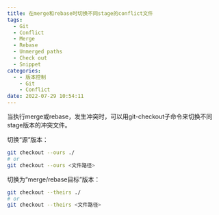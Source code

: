 ```yaml
---
title: 在merge和rebase时切换不同stage的conflict文件
tags:
  - Git
  - Conflict
  - Merge
  - Rebase
  - Unmerged paths
  - Check out
  - Snippet
categories:
  - - 版本控制
    - Git
    - Conflict
date: 2022-07-29 10:54:11
---
```



当执行merge或rebase，发生冲突时，可以用git-checkout子命令来切换不同stage版本的冲突文件。

切换“源”版本：

```bash
git checkout --ours ./
# or
git checkout --ours <文件路径>
```

切换为“merge/rebase目标”版本：

```bash
git checkout --theirs ./
# or
git checkout --theirs <文件路径>
```

